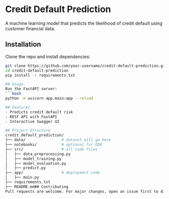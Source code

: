 # Credit Default Prediction 

A machine learning model that predicts the likelihood of credit default using customer financial data.

## Installation
Clone the repo and install dependencies:
```bash
git clone https://github.com/your-username/credit-default-prediction.git
cd credit-default-prediction
pip install -r requirements.txt

## Usage
Run the FastAPI server:
```bash
python -m uvicorn app.main:app --reload

## Features
- Predicts credit default risk
- REST API with FastAPI
- Interactive Swagger UI

## Project Structure
credit_default_prediction/
├── data/                # dataset will go here
├── notebooks/           # optional for EDA
├── src/                 # all code files
│   ├── data_preprocessing.py
│   ├── model_training.py
│   ├── model_evaluation.py
│   ├── predict.py
├── app/                 # deployment code
│   ├── main.py
├── requirements.txt
├── README.md## Contributing
Pull requests are welcome. For major changes, open an issue first to discuss what you'd like to change.
